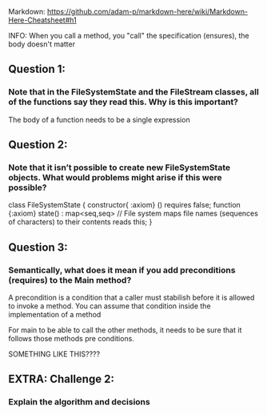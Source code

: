 
Markdown: https://github.com/adam-p/markdown-here/wiki/Markdown-Here-Cheatsheet#h1


INFO: When you call a method, you "call" the specification (ensures), the body doesn't matter

## Question 1:
### Note that in the FileSystemState and the FileStream classes, all of the functions say they read this. Why is this important?

The body of a function needs to be a single expression

## Question 2:
### Note that it isn’t possible to create new FileSystemState objects. What would problems might arise if this were possible?

class FileSystemState
{
    constructor{ :axiom} () requires false;
    function {:axiom} state() : map<seq<char>,seq<byte>>   // File system maps file names (sequences of characters) to their contents
        reads this;
}



## Question 3:
### Semantically, what does it mean if you add preconditions (requires) to the Main method?
A precondition is a condition that a caller must stabilish before it is allowed to invoke a method. You can assume that condition inside the implementation of a method

For main to be able to call the other methods, it needs to be sure that it follows those methods pre conditions.

SOMETHING LIKE THIS????




## EXTRA: Challenge 2:
### Explain the algorithm and decisions


